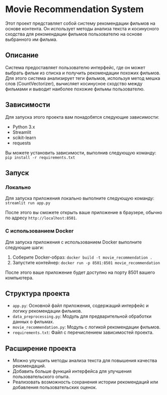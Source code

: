 # Movie Recommendation System

Этот проект представляет собой систему рекомендации фильмов на основе контента. Он использует методы анализа текста и косинусного сходства для рекомендации фильмов пользователю на основе выбранного им фильма.

## Описание

Система предоставляет пользователю интерфейс, где он может выбрать фильм из списка и получить рекомендации похожих фильмов. Для этого система анализирует теги фильмов, используя метод мешка слов (CountVectorizer), вычисляет косинусное сходство между фильмами и выводит наиболее похожие фильмы пользователю.

## Зависимости

Для запуска этого проекта вам понадобятся следующие зависимости:

- Python 3.x
- Streamlit
- scikit-learn
- requests

Вы можете установить зависимости, выполнив следующую команду: `pip install -r requirements.txt`

## Запуск

### Локально

Для запуска приложения локально выполните следующую команду: `streamlit run app.py`

После этого вы сможете открыть ваше приложение в браузере, обычно по адресу `http://localhost:8501`.

### С использованием Docker

Для запуска приложения с использованием Docker выполните следующие шаги:

1. Соберите Docker-образ: `docker build -t movie_recommendation .`
2. Запустите контейнер: `docker run -p 8501:8501 movie_recommendation`

После этого ваше приложение будет доступно на порту 8501 вашего компьютера.

## Структура проекта

- `app.py`: Основной файл приложения, содержащий интерфейс и логику рекомендации фильмов.
- `data_preprocessing.py`: Модуль для предварительной обработки данных о фильмах.
- `movie_recommendation.py`: Модуль с логикой рекомендации фильмов.
- `requirements.txt`: Файл с перечислением зависимостей проекта.

## Расширение проекта

- Можно улучшить методы анализа текста для повышения качества рекомендаций.
- Добавить больше функций интерфейса для улучшения пользовательского опыта.
- Реализовать возможность сохранения истории рекомендаций или добавления пользовательских оценок.




